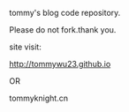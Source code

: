 tommy's blog code repository.

Please do not fork.thank you.

site visit:

http://tommywu23.github.io

OR

tommyknight.cn